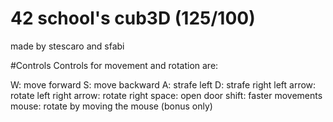 # 42 school's cub3D (125/100)
made by stescaro and sfabi

#Controls
Controls for movement and rotation are:

W: move forward
S: move backward
A: strafe left
D: strafe right
left arrow: rotate left
right arrow: rotate right
space: open door
shift: faster movements
mouse: rotate by moving the mouse (bonus only)
